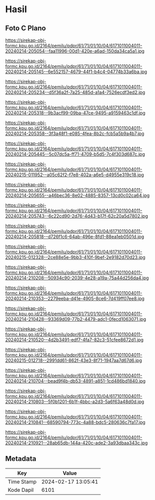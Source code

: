 # Hasil

## Foto C Plano

https://sirekap-obj-formc.kpu.go.id/2164/pemilu/pdpr/61/71/01/10/04/6171011004011-20240214-205054--faa11996-00d1-420e-a6ad-150da34ca5a1.jpg

https://sirekap-obj-formc.kpu.go.id/2164/pemilu/pdpr/61/71/01/10/04/6171011004011-20240214-205145--6e552157-4679-44f1-b4c4-04774b33a6ba.jpg

https://sirekap-obj-formc.kpu.go.id/2164/pemilu/pdpr/61/71/01/10/04/6171011004011-20240214-205234--d5f36a2f-7a25-485d-a1a4-7526ecdf3ed2.jpg

https://sirekap-obj-formc.kpu.go.id/2164/pemilu/pdpr/61/71/01/10/04/6171011004011-20240214-205318--9b3acf99-09ba-47ce-9495-a9159463c1df.jpg

https://sirekap-obj-formc.kpu.go.id/2164/pemilu/pdpr/61/71/01/10/04/6171011004011-20240214-205358--3f3a48f1-e085-4fea-8b2c-fcb5a5b9a4b7.jpg

https://sirekap-obj-formc.kpu.go.id/2164/pemilu/pdpr/61/71/01/10/04/6171011004011-20240214-205445--5c07dc5a-ff71-4709-b5d5-7c4f303d687c.jpg

https://sirekap-obj-formc.kpu.go.id/2164/pemilu/pdpr/61/71/01/10/04/6171011004011-20240215-011952--a05c62f2-f7e8-402a-a6e5-d4955e319c18.jpg

https://sirekap-obj-formc.kpu.go.id/2164/pemilu/pdpr/61/71/01/10/04/6171011004011-20240214-205655--a46bec36-8e02-4885-8357-13cd0c02ca64.jpg

https://sirekap-obj-formc.kpu.go.id/2164/pemilu/pdpr/61/71/01/10/04/6171011004011-20240214-205743--6c22cd90-2d76-4d43-b17f-62c20a5d7802.jpg

https://sirekap-obj-formc.kpu.go.id/2164/pemilu/pdpr/61/71/01/10/04/6171011004011-20240214-205818--d726f1c6-64ab-496e-8fd1-88ea1eb0501d.jpg

https://sirekap-obj-formc.kpu.go.id/2164/pemilu/pdpr/61/71/01/10/04/6171011004011-20240215-012328--2ce88e5e-9bb3-410f-9bef-2e9182d70d23.jpg

https://sirekap-obj-formc.kpu.go.id/2164/pemilu/pdpr/61/71/01/10/04/6171011004011-20240214-210208--50934c90-2039-4e28-a19a-75a44d256da4.jpg

https://sirekap-obj-formc.kpu.go.id/2164/pemilu/pdpr/61/71/01/10/04/6171011004011-20240214-210353--2279eeba-d41e-4905-8ce6-7d419ff07ee8.jpg

https://sirekap-obj-formc.kpu.go.id/2164/pemilu/pdpr/61/71/01/10/04/6171011004011-20240214-210428--93369d09-77b2-4479-adc1-0fecd1063071.jpg

https://sirekap-obj-formc.kpu.go.id/2164/pemilu/pdpr/61/71/01/10/04/6171011004011-20240214-210520--4d2b3491-edf7-4fa7-82c3-51cfee8672d1.jpg

https://sirekap-obj-formc.kpu.go.id/2164/pemilu/pdpr/61/71/01/10/04/6171011004011-20240215-012718--2991dd61-862f-43e3-8f71-1947aa7d67d6.jpg

https://sirekap-obj-formc.kpu.go.id/2164/pemilu/pdpr/61/71/01/10/04/6171011004011-20240214-210704--bead9f4b-db53-4891-a851-1cd486bd1840.jpg

https://sirekap-obj-formc.kpu.go.id/2164/pemilu/pdpr/61/71/01/10/04/6171011004011-20240214-210803--5f0b1201-6b1f-4bbc-a2d3-5a6f63a48d0d.jpg

https://sirekap-obj-formc.kpu.go.id/2164/pemilu/pdpr/61/71/01/10/04/6171011004011-20240214-210841--68590794-773c-4a88-bdc5-280636c7fa17.jpg

https://sirekap-obj-formc.kpu.go.id/2164/pemilu/pdpr/61/71/01/10/04/6171011004011-20240214-210921--28ab65db-144a-420c-ade2-3a93dbaa343c.jpg


## Metadata

| Key        | Value               |
| ---------- | ------------------- |
| Time Stamp | 2024-02-17 13:05:41 |
| Kode Dapil | 6101                |



